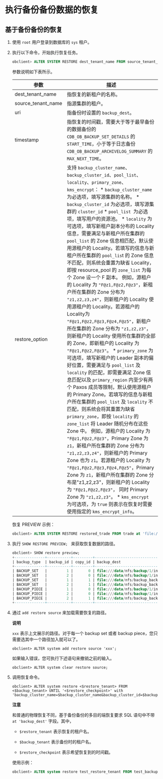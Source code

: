 执行备份备份数据的恢复 
================================



基于备份备份的恢复 
------------------------------

1. 使用 `root` 用户登录到数据库的 `sys` 租户。

   

2. 执行以下命令，开始执行恢复任务。

   ```sql
   obclient> ALTER SYSTEM RESTORE dest_tenant_name FROM source_tenant_name at 'uri' UNTIL 'timestamp' WITH 'restore_option' PREVIEW;
   ```

   

   参数说明如下表所示。
   

   |         参数         |                                                                                                                                                                                                                                                                                                                                                                                                                                                                                                                                                                                                                                                                                                                                                                                                                 描述                                                                                                                                                                                                                                                                                                                                                                                                                                                                                                                                                                                                                                                                                                                                                                                                                  |
   |--------------------|-------------------------------------------------------------------------------------------------------------------------------------------------------------------------------------------------------------------------------------------------------------------------------------------------------------------------------------------------------------------------------------------------------------------------------------------------------------------------------------------------------------------------------------------------------------------------------------------------------------------------------------------------------------------------------------------------------------------------------------------------------------------------------------------------------------------------------------------------------------------------------------------------------------------------------------------------------------------------------------------------------------------------------------------------------------------------------------------------------------------------------------------------------------------------------------------------------------------------------------------------------------------------------------------------------------------------------------------------------------------------------------------------------------------------------------------------------------------------------------------------------------------------------------------------------------------------------------------------------------------------------------|
   | dest_tenant_name   | 指恢复的新租户的名称。                                                                                                                                                                                                                                                                                                                                                                                                                                                                                                                                                                                                                                                                                                                                                                                                                                                                                                                                                                                                                                                                                                                                                                                                                                                                                                                                                                                                                                                                                                                                                                                                                         |
   | source_tenant_name | 指源集群的租户。                                                                                                                                                                                                                                                                                                                                                                                                                                                                                                                                                                                                                                                                                                                                                                                                                                                                                                                                                                                                                                                                                                                                                                                                                                                                                                                                                                                                                                                                                                                                                                                                                            |
   | uri                | 指备份时设置的 `backup_dest`。                                                                                                                                                                                                                                                                                                                                                                                                                                                                                                                                                                                                                                                                                                                                                                                                                                                                                                                                                                                                                                                                                                                                                                                                                                                                                                                                                                                                                                                                                                                                                                                                              |
   | timestamp          | 指恢复的时间戳，需要大于等于最早备份的数据备份的 `CDB_OB_BACKUP_SET_DETAILS` 的 `START_TIME`，小于等于日志备份 `CDB_OB_BACKUP_ARCHIVELOG_SUMMARY` 的`MAX_NEXT_TIME`。                                                                                                                                                                                                                                                                                                                                                                                                                                                                                                                                                                                                                                                                                                                                                                                                                                                                                                                                                                                                                                                                                                                                                                                                                                                                                                                                                                                                                                                                                                   |
   | restore_option     | 支持 `backup_cluster_name`、`backup_cluster_id`、`pool_list`、`locality`、`primary_zone`、`kms_encrypt`： * `backup_cluster_name` 为必选项，填写源集群的名称。   * `backup_cluster_id` 为必选项，填写源集群的 `cluster_id`   * `pool_list `为必选项，填写用户的资源池。   * `locality` 为可选项，填写新租户副本分布的 Locality 信息，需要满足与新租户所在集群的 `pool_list` 的 Zone 信息相匹配，默认使用源租户的 Locality。若填写的信息与新租户所在集群的 `pool_lis`t 的 Zone 信息不匹配，则系统会重置为缺省 Locality，即按 resource_pool 的 `zone_list` 为每个 Zone 设一个 F 副本。 例如，源租户的 Locality 为 `"F@z1,F@z2,F@z3"`，新租户所在集群的 Zone 分布为 `"z1,z2,z3,z4"`，则新租户的 Locality 使用源租户的 Locality。若源租户的 Locality为 `"F@z1,F@z2,F@z3,F@z4,F@z5"`，新租户所在集群的 Zone 分布为 `"z1,z2,z3"`，则新租户的 Locality 使用所在集群的全部的 Zone，即新租户的 Locality 为 `"F@z1,F@z2,F@z3"`。   * `primary_zone` 为可选项，填写新租户的 Leader 副本的偏好位置，需要满足与  `pool_list` 及` locality` 的匹配，即需要满足 Zone 信息匹配以及 `primary_region` 内至少有两个 Paxos 成员等限制，默认使用源租户的 Primary Zone。若填写的信息与新租户所在集群的 `pool_list` 及 `locality` 不匹配，则系统会将其重置为缺省 `primary_zone`，即按 `locality` 的 `zone_list` 将 Leader 随机分布在这些 Zone 中。 例如，源租户的 Locality 为 `"F@z1,F@z2,F@z3"`，Primary Zone 为 `z1`，新租户所在集群的 Zone 分布为 `"z1,z2,z3,z4"`，则新租户的 Primary Zone 也为 `z1`。若源租户的 Locality 为 `"F@z1,F@z2,F@z3,F@z4,F@z5"`，Primary Zone 为 `z1`，新租户所在集群的 Zone 分布是"z1,z2,z3"，则新租户的 Locality 为 `"F@z1,F@z2,F@z3"`， 同时 Primary Zone 为 `"z1,z2,z3"`。   * `kms_encrypt `为可选项，为 `true` 则表示在恢复时需要使用指定的 `kms_encrypt_info`。    |

   

   恢复 PREVIEW 示例：

   ```sql
   obclient> ALTER SYSTEM RESTORE restored_trade FROM trade at 'file:///data/nfs/backup' until '2020-05-21 09:39:54.071670' with 'backup_cluster_name=ob20daily.backup&backup_cluster_id=1&pool_list=restore_pool' PREVIEW;
   ```

   

3. 执行 `SHOW RESTORE PREVIEW; ` 来获取恢复数据的路径。

   ```sql
   obclient> SHOW restore preview;
   +--------------+-----------+---------+------------------------------------------------------------------------------------------------------------+-------------+
   | backup_type  | backup_id | copy_id | backup_dest                                                                                                | file_status |
   +--------------+-----------+---------+------------------------------------------------------------------------------------------------------------+-------------+
   | BACKUP_SET   |         1 |       0 | file:///data/nfs/backup/1/incarnation_1/1002/data/backup_set_1_full_20211225                               | AVAILABLE   |
   | BACKUP_SET   |         2 |       0 | file:///data/nfs/backup/1/incarnation_1/1002/data/backup_set_2_inc_20211225                                | AVAILABLE   |
   | BACKUP_SET   |         1 |       1 | file:///data/nfs/backup_backup/1/incarnation_1/1002/data/backup_set_1_full_20211225                        | AVAILABLE   |
   | BACKUP_SET   |         2 |       1 | file:///data/nfs/backup_backup/1/incarnation_1/1002/data/backup_set_2_inc_20211225                         | AVAILABLE   |
   | BACKUP_PIECE |         1 |       0 | file:///data/nfs/backup/1/incarnation_1/1002/clog/1_1_20211225                                             | AVAILABLE   | 
   | BACKUP_PIECE |         2 |       0 | file:///data/nfs/backup/1/incarnation_1/1002/clog/1_2_20211225                                             | AVAILABLE   |
   | BACKUP_PIECE |         2 |       1 | file:///data/nfs/backup_backup/1/incarnation_1/1002/clog/1_2_20211225                        | AVAILABLE   |
   +--------------+-----------+---------+------------------------------------------------------------------------------------------------------------+-------------+
   ```

   

4. 通过 `add restore source` 来加载需要恢复的路径。

   **说明**

   

   `xxx` 表示上文展示的路径。对于每一个 backup set 或者 backup piece，您只需要选其中一个路径加入就可以了。

   ```unknow
   obclient> ALTER system add restore source 'xxx';
   ```

   

   如果输入错误，您可执行下述语句来撤销之前的输入。

   ```unknow
   obclient> ALTER system clear restore source;
   ```

   

5. 调用恢复命令。

   ```unknow
   obclient> ALTER system restore <$restore_tenant> FROM <$backup_tenant> UNTIL '<$restore_checkpoint>' with 'backup_cluster_name=$backup_cluster_name&backup_cluster_id=$backup_cluster_id&pool_list=$resource_pool_list&locality=$F@zone_list&primary_zone=$primary_zone_list';
   ```

   
   **注意**

   

   和普通的物理恢复不同，基于备份备份的多目的端恢复要求 SQL 语句中不带 `at 'backup_dest'` 字段。其中，
   * `$restore_tenant` 表示恢复的租户名。

     
   
   * `$backup_tenant` 表示备份时的租户名。

     
   
   * `$restore_checkpoint` 表示希望恢复到的时间戳。

     
   

   

   使用示例：

   ```sql
   obclient> ALTER system restore test_restore_tenant FROM test_backup_tenant UNTIL '2020-05-21 09:39:54.071670' with 'backup_cluster_name=test_oceanbase&backup_cluster_id=1&pool_list=small_pool_2&locality=F@z1&primary_zone=z1';
   ```

   






